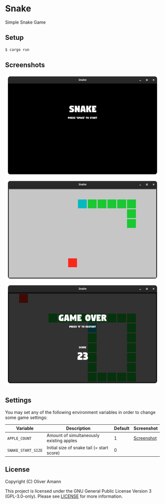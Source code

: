 # Snake

Simple Snake Game

## Setup

```bash
$ cargo run
```

## Screenshots

![Screenshot Start](./docs/assets/screenshot-start.png)
![Screenshot In-Game](./docs/assets/screenshot-in-game.png)
![Screenshot Game Over](./docs/assets/screenshot-game-over.png)

## Settings

You may set any of the following environment variables in order to change some game settings:

| Variable           | Description                                | Default | Screenshot                                                             |
| ------------------ | ------------------------------------------ | ------- | ---------------------------------------------------------------------- |
| `APPLE_COUNT`      | Amount of simultaneously existing apples   | 1       | [Screenshot](./docs/assets/screenshot-apple-count.png)                 |
| `SNAKE_START_SIZE` | Initial size of snake tail (= start score) | 0       |                                                                        |

## License

Copyright (C) Oliver Amann

This project is licensed under the GNU General Public License Version 3 (GPL-3.0-only). Please see [LICENSE](./LICENSE) for more information.
